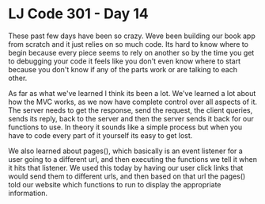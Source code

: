 # LJ Code 301 - Day 14

These past few days have been so crazy. Weve been building our book app from scratch and it just relies on so much code. Its hard to know where to begin because every piece seems to rely on another so by the time you get to debugging your code it feels like you don't even know where to start because you don't know if any of the parts work or are talking to each other.

As far as what we've learned I think its been a lot. We've learned a lot about how the MVC works, as we now have complete control over all aspects of it. The server needs to get the response, send the request, the client queries, sends its reply, back to the server and then the server sends it back for our functions to use. In theory it sounds like a simple process but when you have to code every part of it yourself its easy to get lost.

We also learned about pages(), which basically is an event listener for a user going to a different url, and then executing the functions we tell it when it hits that listener. We used this today by having our user click links that would send them to different urls, and then based on that url the pages() told our website which functions to run to display the appropriate information. 